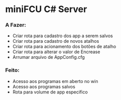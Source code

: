 # miniFCU C# Server

### A Fazer:
- Criar rota para cadastro dos app a serem salvos
- Criar rota para cadastro de novos atalhos
- Criar rota para acionamento dos botões de atalho
- Criar rota para alterar o valor de Encrease
- Arrumar arquivo de AppConfig.cfg

### Feito:
- Acesso aos programas em aberto no win
- Acesso aos programas salvos
- Rota para volume de app especifico
